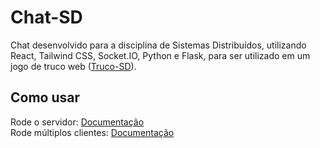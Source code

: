 # Chat-SD

Chat desenvolvido para a disciplina de Sistemas Distribuídos, utilizando React, Tailwind CSS, Socket.IO, Python e Flask, para ser utilizado em um jogo de truco web ([Truco-SD](https://github.com/VitorSVNascimento/Truco-SD)).

## Como usar

Rode o servidor: [Documentação](https://github.com/VitorST1/Chat-SD/tree/master/backend)  
Rode múltiplos clientes: [Documentação](https://github.com/VitorST1/Chat-SD/tree/master/frontend)
